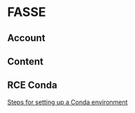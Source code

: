 # FASSE


## Account

## Content 

## RCE Conda

[Steps for setting up a Conda environment](https://github.com/NSAPH/CausalGPS-test/blob/main/Analyses/scaling_synthetic_rce_1/scaling_synthetic_rce.md#steps-for-setting-up-environment)
